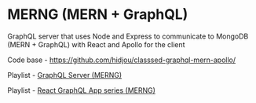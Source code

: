 # MERNG (MERN + GraphQL)
GraphQL server that uses Node and Express to communicate to MongoDB (MERN + GraphQL) with React and Apollo for the client

Code base - https://github.com/hidjou/classsed-graphql-mern-apollo/

Playlist - [GraphQL Server (MERNG)](https://www.youtube.com/playlist?list=PLMhAeHCz8S3_CTiWMQhL6YxX7vZ7z84Zo)

Playlist - [React GraphQL App series (MERNG)](https://www.youtube.com/playlist?list=PLMhAeHCz8S3_pgb-j51QnCEhXNj5oyl8n)
